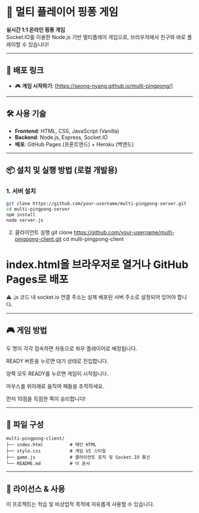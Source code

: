 # 🏓 멀티 플레이어 핑퐁 게임

**실시간 1:1 온라인 핑퐁 게임**  
Socket.IO를 이용한 Node.js 기반 멀티플레이 게임으로, 브라우저에서 친구와 바로 플레이할 수 있습니다!

---

## 🔗 배포 링크
- 🎮 **게임 시작하기**: [https://seong-nyang.github.io/multi-pingpong/]

---

## 🛠 사용 기술

- **Frontend**: HTML, CSS, JavaScript (Vanilla)  
- **Backend**: Node.js, Express, Socket.IO  
- **배포**: GitHub Pages (프론트엔드) + Heroku (백엔드)

---

## 📦 설치 및 실행 방법 (로컬 개발용)

### 1. 서버 설치
```bash
git clone https://github.com/your-username/multi-pingpong-server.git
cd multi-pingpong-server
npm install
node server.js
```
2. 클라이언트 실행
git clone https://github.com/your-username/multi-pingpong-client.git
cd multi-pingpong-client
# index.html을 브라우저로 열거나 GitHub Pages로 배포

⚠️ .js 코드 내 socket.io 연결 주소는 실제 배포된 서버 주소로 설정되어 있어야 합니다.

---

## 🎮 게임 방법
두 명이 각각 접속하면 자동으로 좌우 플레이어로 배정됩니다.

READY 버튼을 누르면 대기 상태로 진입합니다.

양쪽 모두 READY를 누르면 게임이 시작됩니다.

마우스를 위아래로 움직여 패들을 조작하세요.

먼저 10점을 득점한 쪽이 승리합니다!

---

## 📁 파일 구성
```
multi-pingpong-client/
├── index.html          # 메인 HTML
├── style.css           # 게임 UI 스타일
├── game.js             # 클라이언트 로직 및 Socket.IO 통신
└── README.md           # 이 문서
```
---

## 📮 라이선스 & 사용

이 프로젝트는 학습 및 비상업적 목적에 자유롭게 사용할 수 있습니다.  
